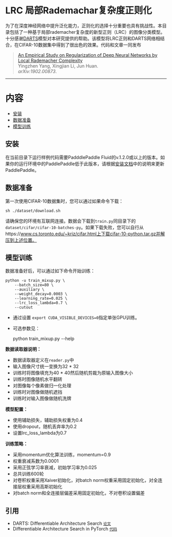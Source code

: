 # LRC 局部Rademachar复杂度正则化
为了在深度神经网络中提升泛化能力，正则化的选择十分重要也具有挑战性。本目录包括了一种基于局部rademacher复杂度的新型正则（LRC）的图像分类模型。十分感谢[DARTS](https://arxiv.org/abs/1806.09055)模型对本研究提供的帮助。该模型将LRC正则和DARTS网络相结合，在CIFAR-10数据集中得到了很出色的效果。代码和文章一同发布
> [An Empirical Study on Regularization of Deep Neural Networks by Local Rademacher Complexity](https://arxiv.org/abs/1902.00873)\
> Yingzhen Yang, Xingjian Li, Jun Huan.\
> _arXiv:1902.00873_.

---
# 内容

- [安装](#安装)
- [数据准备](#数据准备)
- [模型训练](#模型训练)

## 安装

在当前目录下运行样例代码需要PadddlePaddle Fluid的v.1.2.0或以上的版本。如果你的运行环境中的PaddlePaddle低于此版本，请根据[安装文档](http://www.paddlepaddle.org/documentation/docs/zh/1.2/beginners_guide/install/index_cn.html#paddlepaddle)中的说明来更新PaddlePaddle。

## 数据准备

第一次使用CIFAR-10数据集时，您可以通过如果命令下载：

    sh ./dataset/download.sh

请确保您的环境有互联网连接。数据会下载到`train.py`同目录下的`dataset/cifar/cifar-10-batches-py`。如果下载失败，您可以自行从https://www.cs.toronto.edu/~kriz/cifar.html上下载cifar-10-python.tar.gz并解压到上述位置。

## 模型训练

数据准备好后，可以通过如下命令开始训练：

    python -u train_mixup.py \
        --batch_size=80 \
        --auxiliary \
        --weight_decay=0.0003 \
        --learning_rate=0.025 \
        --lrc_loss_lambda=0.7 \
        --cutout
- 通过设置 ```export CUDA_VISIBLE_DEVICES=0```指定单张GPU训练。
- 可选参数见：

    python train_mixup.py --help

**数据读取器说明：**

* 数据读取器定义在`reader.py`中
* 输入图像尺寸统一变换为32 * 32
* 训练时将图像填充为40 * 40然后随机剪裁为原输入图像大小
* 训练时图像随机水平翻转
* 对图像每个像素做归一化处理
* 训练时对图像做随机遮挡
* 训练时对输入图像做随机洗牌

**模型配置：**

* 使用辅助损失，辅助损失权重为0.4
* 使用dropout，随机丢弃率为0.2
* 设置lrc\_loss\_lambda为0.7

**训练策略：**

* 采用momentum优化算法训练，momentum=0.9
* 权重衰减系数为0.0001
* 采用正弦学习率衰减，初始学习率为0.025
* 总共训练600轮
* 对卷积权重采用Xaiver初始化，对batch norm权重采用固定初始化，对全连接层权重采用高斯初始化
* 对batch norm和全连接层偏差采用固定初始化，不对卷积设置偏差


## 引用

  - DARTS: Differentiable Architecture Search [`论文`](https://arxiv.org/abs/1806.09055)
  - Differentiable Architecture Search in PyTorch [`代码`](https://github.com/quark0/darts)
